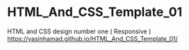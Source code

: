 # HTML_And_CSS_Template_01
HTML and CSS design number one ( Responsive )
https://yasinhamad.github.io/HTML_And_CSS_Template_01/
